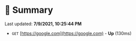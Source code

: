 # 📖 Summary
Last updated: **7/9/2021, 10:25:44 PM**

- `GET` [https://google.com](https://google.com) - **Up** (130ms)
